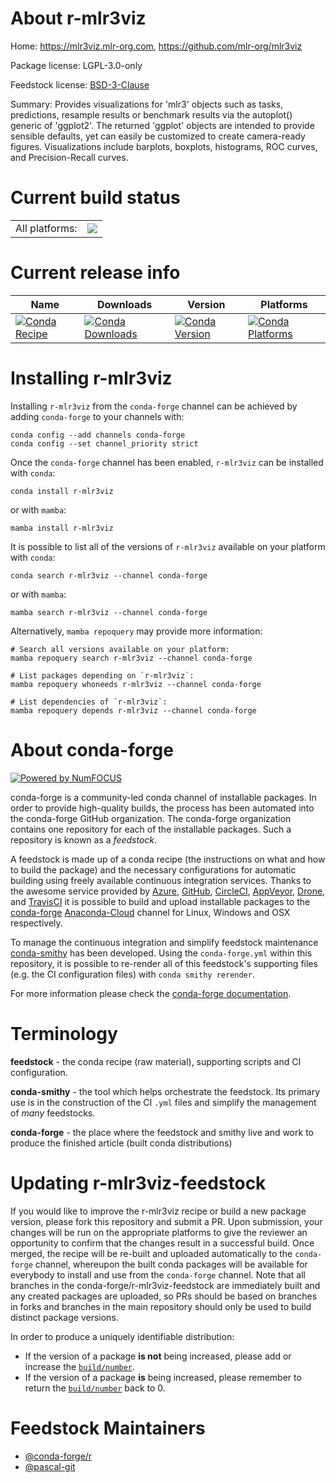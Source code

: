 About r-mlr3viz
===============

Home: https://mlr3viz.mlr-org.com, https://github.com/mlr-org/mlr3viz

Package license: LGPL-3.0-only

Feedstock license: [BSD-3-Clause](https://github.com/conda-forge/r-mlr3viz-feedstock/blob/main/LICENSE.txt)

Summary: Provides visualizations for 'mlr3' objects such as tasks, predictions, resample results or benchmark results via the autoplot() generic of 'ggplot2'. The returned 'ggplot' objects are intended to provide sensible defaults, yet can easily be customized to create camera-ready figures. Visualizations include barplots, boxplots, histograms, ROC curves, and Precision-Recall curves.

Current build status
====================


<table><tr><td>All platforms:</td>
    <td>
      <a href="https://dev.azure.com/conda-forge/feedstock-builds/_build/latest?definitionId=11722&branchName=main">
        <img src="https://dev.azure.com/conda-forge/feedstock-builds/_apis/build/status/r-mlr3viz-feedstock?branchName=main">
      </a>
    </td>
  </tr>
</table>

Current release info
====================

| Name | Downloads | Version | Platforms |
| --- | --- | --- | --- |
| [![Conda Recipe](https://img.shields.io/badge/recipe-r--mlr3viz-green.svg)](https://anaconda.org/conda-forge/r-mlr3viz) | [![Conda Downloads](https://img.shields.io/conda/dn/conda-forge/r-mlr3viz.svg)](https://anaconda.org/conda-forge/r-mlr3viz) | [![Conda Version](https://img.shields.io/conda/vn/conda-forge/r-mlr3viz.svg)](https://anaconda.org/conda-forge/r-mlr3viz) | [![Conda Platforms](https://img.shields.io/conda/pn/conda-forge/r-mlr3viz.svg)](https://anaconda.org/conda-forge/r-mlr3viz) |

Installing r-mlr3viz
====================

Installing `r-mlr3viz` from the `conda-forge` channel can be achieved by adding `conda-forge` to your channels with:

```
conda config --add channels conda-forge
conda config --set channel_priority strict
```

Once the `conda-forge` channel has been enabled, `r-mlr3viz` can be installed with `conda`:

```
conda install r-mlr3viz
```

or with `mamba`:

```
mamba install r-mlr3viz
```

It is possible to list all of the versions of `r-mlr3viz` available on your platform with `conda`:

```
conda search r-mlr3viz --channel conda-forge
```

or with `mamba`:

```
mamba search r-mlr3viz --channel conda-forge
```

Alternatively, `mamba repoquery` may provide more information:

```
# Search all versions available on your platform:
mamba repoquery search r-mlr3viz --channel conda-forge

# List packages depending on `r-mlr3viz`:
mamba repoquery whoneeds r-mlr3viz --channel conda-forge

# List dependencies of `r-mlr3viz`:
mamba repoquery depends r-mlr3viz --channel conda-forge
```


About conda-forge
=================

[![Powered by
NumFOCUS](https://img.shields.io/badge/powered%20by-NumFOCUS-orange.svg?style=flat&colorA=E1523D&colorB=007D8A)](https://numfocus.org)

conda-forge is a community-led conda channel of installable packages.
In order to provide high-quality builds, the process has been automated into the
conda-forge GitHub organization. The conda-forge organization contains one repository
for each of the installable packages. Such a repository is known as a *feedstock*.

A feedstock is made up of a conda recipe (the instructions on what and how to build
the package) and the necessary configurations for automatic building using freely
available continuous integration services. Thanks to the awesome service provided by
[Azure](https://azure.microsoft.com/en-us/services/devops/), [GitHub](https://github.com/),
[CircleCI](https://circleci.com/), [AppVeyor](https://www.appveyor.com/),
[Drone](https://cloud.drone.io/welcome), and [TravisCI](https://travis-ci.com/)
it is possible to build and upload installable packages to the
[conda-forge](https://anaconda.org/conda-forge) [Anaconda-Cloud](https://anaconda.org/)
channel for Linux, Windows and OSX respectively.

To manage the continuous integration and simplify feedstock maintenance
[conda-smithy](https://github.com/conda-forge/conda-smithy) has been developed.
Using the ``conda-forge.yml`` within this repository, it is possible to re-render all of
this feedstock's supporting files (e.g. the CI configuration files) with ``conda smithy rerender``.

For more information please check the [conda-forge documentation](https://conda-forge.org/docs/).

Terminology
===========

**feedstock** - the conda recipe (raw material), supporting scripts and CI configuration.

**conda-smithy** - the tool which helps orchestrate the feedstock.
                   Its primary use is in the construction of the CI ``.yml`` files
                   and simplify the management of *many* feedstocks.

**conda-forge** - the place where the feedstock and smithy live and work to
                  produce the finished article (built conda distributions)


Updating r-mlr3viz-feedstock
============================

If you would like to improve the r-mlr3viz recipe or build a new
package version, please fork this repository and submit a PR. Upon submission,
your changes will be run on the appropriate platforms to give the reviewer an
opportunity to confirm that the changes result in a successful build. Once
merged, the recipe will be re-built and uploaded automatically to the
`conda-forge` channel, whereupon the built conda packages will be available for
everybody to install and use from the `conda-forge` channel.
Note that all branches in the conda-forge/r-mlr3viz-feedstock are
immediately built and any created packages are uploaded, so PRs should be based
on branches in forks and branches in the main repository should only be used to
build distinct package versions.

In order to produce a uniquely identifiable distribution:
 * If the version of a package **is not** being increased, please add or increase
   the [``build/number``](https://docs.conda.io/projects/conda-build/en/latest/resources/define-metadata.html#build-number-and-string).
 * If the version of a package **is** being increased, please remember to return
   the [``build/number``](https://docs.conda.io/projects/conda-build/en/latest/resources/define-metadata.html#build-number-and-string)
   back to 0.

Feedstock Maintainers
=====================

* [@conda-forge/r](https://github.com/conda-forge/r/)
* [@pascal-git](https://github.com/pascal-git/)

